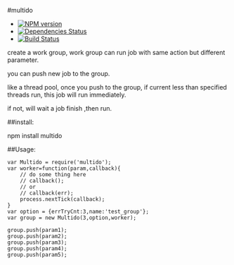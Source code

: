 #multido
- [![NPM version](https://badge.fury.io/js/multido.png)](http://badge.fury.io/js/multido)
- [![Dependencies Status](https://david-dm.org/sxyizhiren/multido.png)](https://david-dm.org/sxyizhiren/multido)
- [![Build Status](https://travis-ci.org/sxyizhiren/multido.png?branch=master)](https://travis-ci.org/sxyizhiren/multido)


create a work group, work group can run job with same action but different parameter.

you can push new job to the group.

like a thread pool, once you push to the group, if current less than specified threads run, this job will run immediately.

if not, will wait a job finish ,then run.

##install:

npm install multido

##Usage:

```
var Multido = require('multido');
var worker=function(param,callback){
    // do some thing here
    // callback(); 
    // or
    // callback(err);
	process.nextTick(callback);
}
var option = {errTryCnt:3,name:'test_group'};
var group = new Multido(3,option,worker);

group.push(param1);
group.push(param2);
group.push(param3);
group.push(param4);
group.push(param5);

```
